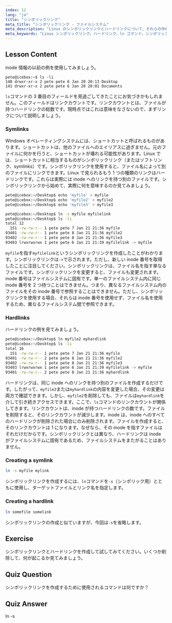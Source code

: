 ```yaml
---
index: 12
lang: "ja"
title: "シンボリックリンク"
meta_title: "シンボリックリンク - ファイルシステム"
meta_description: "Linux のシンボリックリンクとハードリンクについて、それらの作成方法と管理方法を含めて学びます。初心者向けのこのガイドで、それらの違いと使用例を理解しましょう。"
meta_keywords: "Linux シンボリックリンク，ハードリンク，ln コマンド，シンボリックリンク，Linux ファイルシステム，Linux チュートリアル，初心者向け Linux"
---
```


## Lesson Content

inode 情報の以前の例を使用してみましょう。

```plaintext
pete@icebox:~$ ls -li
140 drwxr-xr-x 2 pete pete 6 Jan 20 20:13 Desktop
141 drwxr-xr-x 2 pete pete 6 Jan 20 20:01 Documents
```

`ls`コマンドの 3 番目のフィールドを見過ごしてきたことにお気づきかもしれません。このフィールドはリンクカウントです。リンクカウントとは、ファイルが持つハードリンクの総数です。現時点ではこれは意味をなさないので、まずリンクについて説明しましょう。

### Symlinks

Windows オペレーティングシステムには、ショートカットと呼ばれるものがあります。ショートカットは、他のファイルへのエイリアスに過ぎません。元のファイルに何かを行うと、ショートカットが壊れる可能性があります。Linux では、ショートカットに相当するものがシンボリックリンク（またはソフトリンク、symlinks）です。シンボリックリンクを使用すると、ファイル名によって別のファイルにリンクできます。Linux で見られるもう 1 つの種類のリンクはハードリンクです。これらは実際には inode へのリンクを持つ別のファイルです。シンボリックリンクから始めて、実際に何を意味するのか見てみましょう。

```bash
pete@icebox:~/Desktop$ echo 'myfile' > myfile
pete@icebox:~/Desktop$ echo 'myfile2' > myfile2
pete@icebox:~/Desktop$ echo 'myfile3' > myfile3

pete@icebox:~/Desktop$ ln -s myfile myfilelink
pete@icebox:~/Desktop$ ls -li
total 12
  151 -rw-rw-r-- 1 pete pete 7 Jan 21 21:36 myfile
93401 -rw-rw-r-- 1 pete pete 8 Jan 21 21:36 myfile2
93402 -rw-rw-r-- 1 pete pete 8 Jan 21 21:36 myfile3
93403 lrwxrwxrwx 1 pete pete 6 Jan 21 21:39 myfilelink -> myfile
```

`myfile`を指す`myfilelink`というシンボリックリンクを作成したことがわかります。シンボリックリンクは`->`で示されます。ただし、新しい inode 番号を取得したことに注目してください。シンボリックリンクは、ファイル名を指す単なるファイルです。シンボリックリンクを変更すると、ファイルも変更されます。inode 番号はファイルシステムに固有です。単一のファイルシステム内に同じ inode 番号を 2 つ持つことはできません。つまり、異なるファイルシステム内のファイルをその inode 番号で参照することはできません。ただし、シンボリックリンクを使用する場合、それらは inode 番号を使用せず、ファイル名を使用するため、異なるファイルシステム間で参照できます。

### Hardlinks

ハードリンクの例を見てみましょう。

```bash
pete@icebox:~/Desktop$ ln myfile2 myhardlink
pete@icebox:~/Desktop$ ls -li
total 16
  151 -rw-rw-r-- 1 pete pete 7 Jan 21 21:36 myfile
93401 -rw-rw-r-- 2 pete pete 8 Jan 21 21:36 myfile2
93402 -rw-rw-r-- 1 pete pete 8 Jan 21 21:36 myfile3
93403 lrwxrwxrwx 1 pete pete 6 Jan 21 21:39 myfilelink -> myfile
93401 -rw-rw-r-- 2 pete pete 8 Jan 21 21:36 myhardlink
```

ハードリンクは、同じ inode へのリンクを持つ別のファイルを作成するだけです。したがって、`myfile2`または`myhardlink`の内容を変更した場合、その変更は両方で確認できます。しかし、`myfile2`を削除しても、ファイルは`myhardlink`を介して引き続きアクセスできます。ここで、`ls`コマンドのリンクカウントが関係してきます。リンクカウントは、inode が持つハードリンクの数です。ファイルを削除すると、そのリンクカウントが減少します。inode は、inode へのすべてのハードリンクが削除された場合にのみ削除されます。ファイルを作成すると、そのリンクカウントは 1 になります。なぜなら、その inode を指すファイルはそれだけだからです。シンボリックリンクとは異なり、ハードリンクは inode がファイルシステムに固有であるため、ファイルシステムをまたがることはありません。

### Creating a symlink

```bash
ln -s myfile mylink
```

シンボリックリンクを作成するには、`ln`コマンドを`-s`（シンボリック用）とともに使用し、ターゲットファイルとリンク名を指定します。

### Creating a hardlink

```bash
ln somefile somelink
```

シンボリックリンクの作成と似ていますが、今回は`-s`を省略します。

## Exercise

シンボリックリンクとハードリンクを作成して試してみてください。いくつか削除して、何が起こるか見てみましょう。

## Quiz Question

シンボリックリンクを作成するために使用されるコマンドは何ですか？

## Quiz Answer

ln -s
